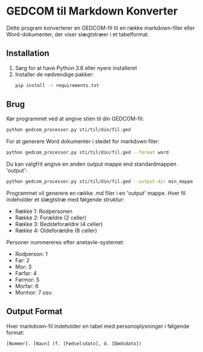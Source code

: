 # GEDCOM til Markdown Konverter

Dette program konverterer en GEDCOM-fil til en række markdown-filer eller Word-dokumenter, der viser slægtstræer i et tabelformat.

## Installation

1. Sørg for at have Python 3.6 eller nyere installeret
2. Installer de nødvendige pakker:
   ```bash
   pip install -r requirements.txt
   ```

## Brug

Kør programmet ved at angive stien til din GEDCOM-fil:
```bash
python gedcom_processor.py sti/til/din/fil.ged
```

For at generere Word dokumenter i stedet for markdown filer:
```bash
python gedcom_processor.py sti/til/din/fil.ged --format word
```

Du kan valgfrit angive en anden output mappe end standardmappen 'output':
```bash
python gedcom_processor.py sti/til/din/fil.ged --output-dir min_mappe --format word
```

Programmet vil generere en række .md filer i en 'output' mappe. Hver fil indeholder et slægtstræ med følgende struktur:
- Række 1: Rodpersonen
- Række 2: Forældre (2 celler)
- Række 3: Bedsteforældre (4 celler)
- Række 4: Oldeforældre (8 celler)

Personer nummereres efter anetavle-systemet:
- Rodperson: 1
- Far: 2
- Mor: 3
- Farfar: 4
- Farmor: 5
- Morfar: 6
- Mormor: 7
osv.

## Output Format

Hver markdown-fil indeholder en tabel med personoplysninger i følgende format:
```
[Nummer]. [Navn] (f. [Fødselsdato], d. [Dødsdato])
```